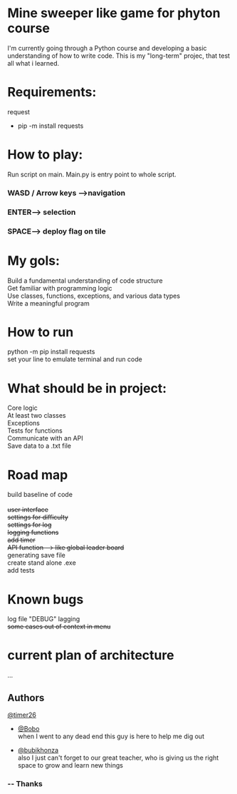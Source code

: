 # Mine sweeper like game for phyton courseI'm currently going through a Python course and developing a basic understanding of how to write code. This is my "long-term" projec, that test all what i learned.<br># Requirements:request- pip -m install requests# How to play:Run script on main. Main.py is entry point to whole script.<br>### WASD / Arrow keys -->navigation <br>### ENTER--> selection<br>### SPACE--> deploy flag on tile # My gols:    Build a fundamental understanding of code structure <br>Get familiar with programming logic <br>Use classes, functions, exceptions, and various data types <br>Write a meaningful program<br># How to runpython -m pip install requests<br>set your line to emulate terminal and run code<br># What should be in project:  Core logic<br>At least two classes<br>Exceptions<br>Tests for functions<br>Communicate with an API <br>Save data to a .txt file <br>   # Road mapbuild baseline of code <br>    <s>user interface  <br> settings for difficulty <br>settings for log <br>logging functions        <br>add timer<br>API function --> like global leader board </s> <br>generating save file<br>create stand alone .exe <br>add tests <br># Known bugslog file "DEBUG" lagging <br><s>some cases out of context in menu</s> <br># current plan of architecture ...## Authors[@timer26](https://github.com/timer26)<br>- [@Bobo](https://github.com/spockiash)<br>when I went to any dead end this guy is here to help me dig out- [@bubikhonza ](https://github.com/bubikhonza)<br>also I just can't forget to our great teacher, who is giving us the right space to grow and learn new things <br>### -- Thanks